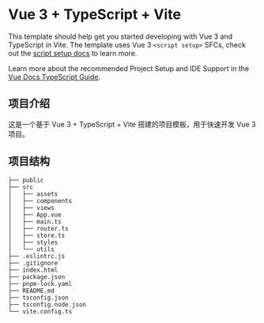 # Vue 3 + TypeScript + Vite

This template should help get you started developing with Vue 3 and TypeScript in Vite. The template uses Vue 3 `<script setup>` SFCs, check out the [script setup docs](https://v3.vuejs.org/api/sfc-script-setup.html#sfc-script-setup) to learn more.

Learn more about the recommended Project Setup and IDE Support in the [Vue Docs TypeScript Guide](https://vuejs.org/guide/typescript/overview.html#project-setup).

## 项目介绍

这是一个基于 Vue 3 + TypeScript + Vite 搭建的项目模板，用于快速开发 Vue 3 项目。

## 项目结构 

```
├── public
├── src
│   ├── assets
│   ├── components
│   ├── views
│   ├── App.vue
│   ├── main.ts
│   ├── router.ts
│   ├── store.ts
│   ├── styles
│   └── utils
├── .eslintrc.js
├── .gitignore
├── index.html
├── package.json
├── pnpm-lock.yaml
├── README.md
├── tsconfig.json
├── tsconfig.node.json
└── vite.config.ts
```